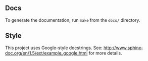 ## Docs

To generate the documentation, run `make` from the `docs/` directory.

## Style

This project uses Google-style docstrings. See:
http://www.sphinx-doc.org/en/1.5/ext/example_google.html
for more details.
